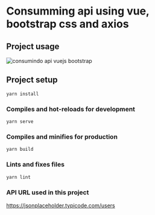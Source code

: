 # Consumming api using vue, bootstrap css and axios


## Project usage
![consumindo api vuejs bootstrap](https://user-images.githubusercontent.com/30128774/204067314-fd6df986-4ddf-4eac-ae3e-f8fc26a74e46.gif)



## Project setup
```
yarn install
```

### Compiles and hot-reloads for development
```
yarn serve
```

### Compiles and minifies for production
```
yarn build
```

### Lints and fixes files
```
yarn lint
```



### API URL used in this project
https://jsonplaceholder.typicode.com/users
